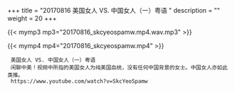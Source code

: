 +++
title = "20170816  美国女人 VS. 中国女人（一）粤语 "
description = ""
weight = 20
+++

{{< mymp3 mp3="20170816_skcyeospamw.mp4.wav.mp3" >}}

{{< mymp4 mp4="20170816_skcyeospamw.mp4" >}}

     美国女人 VS. 中国女人（一）粤语 
     闲聊中美！视频中所指的美国女人为纯美国血统，没有任何中国背景的女士。中国女人亦如此类推。 
     https://www.youtube.com/watch?v=SkcYeoSpamw 
